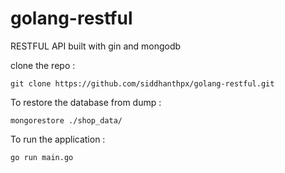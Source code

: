 # golang-restful
RESTFUL API built with gin and mongodb

clone the repo :

``` git clone https://github.com/siddhanthpx/golang-restful.git ```


To restore the database from dump : 

``` mongorestore ./shop_data/ ```

To run the application :

``` go run main.go ```
